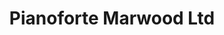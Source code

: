 ---
title: "Pianoforte Marwood Ltd"
url: /derby/pianoforte-marwood-ltd/
shop: musical instrument
---